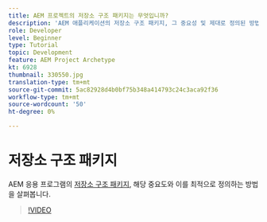 ```yaml
---
title: AEM 프로젝트의 저장소 구조 패키지는 무엇입니까?
description: 'AEM 애플리케이션의 저장소 구조 패키지, 그 중요성 및 제대로 정의된 방법을 살펴볼 수 있습니다. '
role: Developer
level: Beginner
type: Tutorial
topic: Development
feature: AEM Project Archetype
kt: 6928
thumbnail: 330550.jpg
translation-type: tm+mt
source-git-commit: 5ac82928d4b0bf75b348a414793c24c3aca92f36
workflow-type: tm+mt
source-wordcount: '50'
ht-degree: 0%

---
```



# 저장소 구조 패키지

AEM 응용 프로그램의 [저장소 구조 패키지](https://experienceleague.adobe.com/docs/experience-manager-cloud-service/implementing/developing/repository-structure-package.html), 해당 중요도와 이를 최적으로 정의하는 방법을 살펴봅니다.

>[!VIDEO](https://video.tv.adobe.com/v/330550/?quality=12&learn=on)